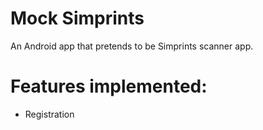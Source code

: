 Mock Simprints
==============

An Android app that pretends to be Simprints scanner app.

# Features implemented:

* Registration

